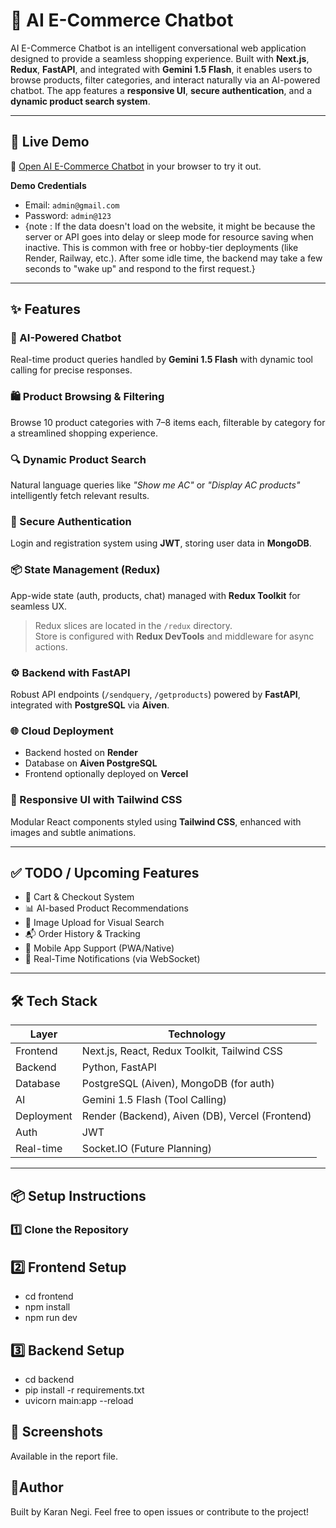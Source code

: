 # 🛒 AI E-Commerce Chatbot

AI E-Commerce Chatbot is an intelligent conversational web application designed to provide a seamless shopping experience. Built with **Next.js**, **Redux**, **FastAPI**, and integrated with **Gemini 1.5 Flash**, it enables users to browse products, filter categories, and interact naturally via an AI-powered chatbot. The app features a **responsive UI**, **secure authentication**, and a **dynamic product search system**.

---

## 🚀 Live Demo

🔗 [Open AI E-Commerce Chatbot](https://ai-ecom-shopbot.vercel.app/) in your browser to try it out.

**Demo Credentials**  
- Email: `admin@gmail.com`  
- Password: `admin@123`
- {note : If the data doesn't load on the website, it might be because the server or API goes into delay or sleep mode for resource saving when inactive. This is common with free or hobby-tier deployments (like Render, Railway, etc.). After some idle time, the backend may take a few seconds to "wake up" and respond to the first request.}

---

## ✨ Features

### 💬 AI-Powered Chatbot
Real-time product queries handled by **Gemini 1.5 Flash** with dynamic tool calling for precise responses.

### 🛍️ Product Browsing & Filtering
Browse 10 product categories with 7–8 items each, filterable by category for a streamlined shopping experience.

### 🔍 Dynamic Product Search
Natural language queries like _"Show me AC"_ or _"Display AC products"_ intelligently fetch relevant results.

### 🔐 Secure Authentication
Login and registration system using **JWT**, storing user data in **MongoDB**.

### 📦 State Management (Redux)
App-wide state (auth, products, chat) managed with **Redux Toolkit** for seamless UX.

> Redux slices are located in the `/redux` directory.  
> Store is configured with **Redux DevTools** and middleware for async actions.

### ⚙️ Backend with FastAPI
Robust API endpoints (`/sendquery`, `/getproducts`) powered by **FastAPI**, integrated with **PostgreSQL** via **Aiven**.

### 🌐 Cloud Deployment
- Backend hosted on **Render**
- Database on **Aiven PostgreSQL**
- Frontend optionally deployed on **Vercel**

### 🎨 Responsive UI with Tailwind CSS
Modular React components styled using **Tailwind CSS**, enhanced with images and subtle animations.

---

## ✅ TODO / Upcoming Features

- 🛒 Cart & Checkout System  
- 📊 AI-based Product Recommendations  
- 📸 Image Upload for Visual Search  
- 📬 Order History & Tracking  
- 📱 Mobile App Support (PWA/Native)  
- 🔔 Real-Time Notifications (via WebSocket)

---

## 🛠️ Tech Stack

| Layer      | Technology                                |
|------------|--------------------------------------------|
| Frontend   | Next.js, React, Redux Toolkit, Tailwind CSS |
| Backend    | Python, FastAPI                            |
| Database   | PostgreSQL (Aiven), MongoDB (for auth)     |
| AI         | Gemini 1.5 Flash (Tool Calling)            |
| Deployment | Render (Backend), Aiven (DB), Vercel (Frontend) |
| Auth       | JWT                                        |
| Real-time  | Socket.IO (Future Planning)                |

---

## 📦 Setup Instructions

### 1️⃣ Clone the Repository


## 2️⃣ Frontend Setup

- cd frontend
- npm install
- npm run dev
  
## 3️⃣ Backend Setup

- cd backend
- pip install -r requirements.txt
- uvicorn main:app --reload

## 📸 Screenshots
Available in the report file.



## 👤Author
Built by Karan Negi.
Feel free to open issues or contribute to the project!

